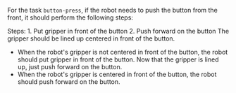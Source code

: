 For the task `button-press`, if the robot needs to push the button from the front, it should perform the following steps:

Steps:  1. Put gripper in front of the button  2. Push forward on the button
The gripper should be lined up centered in front of the button.
- When the robot's gripper is not centered in front of the button, the robot should put gripper in front of the button.
Now that the gripper is lined up, just push forward on the button.
- When the robot's gripper is centered in front of the button, the robot should push forward on the button.